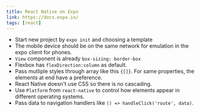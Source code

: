 ```yaml
---
title: React Native on Expo
link: https://docs.expo.io/
tags: [react]
---
```

- Start new project by `expo init` and choosing a template
- The mobile device should be on the same network for emulation in the expo client for phones.
- `View` component is already `box-sizing: border-box`
- Flexbox has `flexDirection:column` as default.
- Pass mutliple styles through array like this `{[]}`. For same properties, the elements at end have a preference.
- React Native doesn't use CSS so there is no cascading.
- Use `Platform` from `react-native` to control how elements appear in different operating systems.
- Pass data to navigation handlers like `() => handleClick('route', data)`.